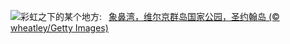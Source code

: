 ![](https://www.bing.com/th?id=OHR.TrunkBay_ZH-CN9268190655_UHD.jpg&w=1000)彩虹之下的某个地方:&nbsp;&ensp;[象鼻湾，维尔京群岛国家公园，圣约翰岛 (© wheatley/Getty Images)](https://www.bing.com/th?id=OHR.TrunkBay_ZH-CN9268190655_UHD.jpg)
<br><br/>
